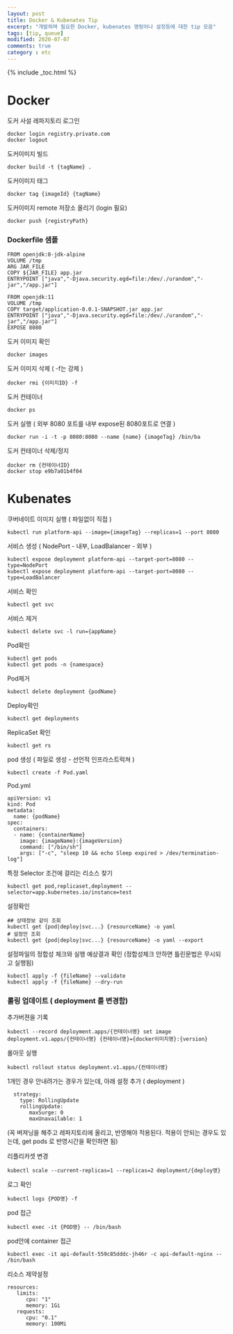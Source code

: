 ```yaml
---
layout: post
title: Docker & Kubenates Tip
excerpt: "개발하며 필요한 Docker, kubenates 명렁어나 설정등에 대한 tip 모음"
tags: [tip, queue]
modified: 2020-07-07
comments: true
category : etc
---
```


{% include _toc.html %}


Docker
==============================

도커 사설 레파지토리 로그인
~~~
docker login registry.private.com
docker logout 
~~~

도커이미지 빌드
~~~
docker build -t {tagName} .
~~~

도커이미지 태그
~~~
docker tag {imageId} {tagName}
~~~

도커이미지 remote 저장소 올리기 (login 필요)
~~~
docker push {registryPath}
~~~


### Dockerfile 샘플

~~~~
FROM openjdk:8-jdk-alpine
VOLUME /tmp
ARG JAR_FILE
COPY ${JAR_FILE} app.jar
ENTRYPOINT ["java","-Djava.security.egd=file:/dev/./urandom","-jar","/app.jar"]
~~~~~

~~~~~
FROM openjdk:11
VOLUME /tmp
COPY target/application-0.0.1-SNAPSHOT.jar app.jar
ENTRYPOINT ["java","-Djava.security.egd=file:/dev/./urandom","-jar","/app.jar"]
EXPOSE 8080
~~~~~

도커 이미지 확인
~~~
docker images
~~~

도커 이미지 삭제 ( -f는 강제 )
~~~
docker rmi {이미지ID} -f
~~~

도커 컨테이너
~~~
docker ps
~~~

도커 실행 ( 외부 8080 포트를 내부 expose된 8080포트로 연결 )
~~~
docker run -i -t -p 8080:8080 --name {name} {imageTag} /bin/ba
~~~


도커 컨테이너 삭제/정지
~~~
docker rm {컨테이너ID}
docker stop e9b7a01b4f04
~~~




Kubenates
==============================


쿠버네이트 이미지 실행 ( 파일없이 직접 )
~~~
kubectl run platform-api --image={imageTag} --replicas=1 --port 8080
~~~

서비스 생성 ( NodePort - 내부, LoadBalancer - 외부 )
~~~
kubectl expose deployment platform-api --target-port=8080 --type=NodePort
kubectl expose deployment platform-api --target-port=8080 --type=LoadBalancer
~~~


서비스 확인
~~~
kubectl get svc
~~~

서비스 제거
~~~
kubectl delete svc -l run={appName}
~~~

Pod확인
~~~
kubectl get pods
kubectl get pods -n {namespace}
~~~

Pod제거
~~~
kubectl delete deployment {podName}
~~~

Deploy확인
~~~
kubectl get deployments
~~~

ReplicaSet 확인
~~~
kubectl get rs
~~~

pod 생성 ( 파일로 생성 - 선언적 인프라스트럭쳐 )
~~~
kubectl create -f Pod.yaml
~~~

Pod.yml
~~~
apiVersion: v1
kind: Pod
metadata:
  name: {podName}
spec:
  containers:
  - name: {containerName}
    image: {imageName}:{imageVersion}
    command: ["/bin/sh"]
    args: ["-c", "sleep 10 && echo Sleep expired > /dev/termination-log"]
~~~


특정 Selector 조건에 걸리는 리소스 찾기
~~~
kubectl get pod,replicaset,deployment --selector=app.kubernetes.io/instance=test
~~~

설정확인
~~~
## 상태정보 같이 조회
kubectl get {pod|deploy|svc...} {resourceName} -o yaml
# 설정만 조회
kubectl get {pod|deploy|svc...} {resourceName} -o yaml --export
~~~

설정파일의 정합성 체크와 실행 예상결과 확인
(정합성체크 안하면 틀린문법은 무시되고 실행됨)
~~~
kubectl apply -f {fileName} --validate
kubectl apply -f {fileName} --dry-run
~~~


### 롤링 업데이트 ( deployment 를 변경함)

추가버젼을 기록
~~~
kubectl --record deployment.apps/{컨테이너명} set image deployment.v1.apps/{컨테이너명} {컨테이너명}={docker이미지명}:{version}
~~~


롤아웃 실행
~~~
kubectl rollout status deployment.v1.apps/{컨테이너명}
~~~

1개인 경우 안내려가는 경우가 있는데, 아래 설정 추가 ( deployment )
~~~
  strategy:
    type: RollingUpdate
    rollingUpdate:
       maxSurge: 0
       maxUnavailable: 1
~~~

(꼭 버져닝을 해주고 레파지토리에 올리고, 반영해야 적용된다.
적용이 안되는 경우도 있는데, get pods 로 반영시간을 확인하면 됨)



리플리카셋 변경
~~~
kubectl scale --current-replicas=1 --replicas=2 deployment/{deploy명}
~~~


로그 확인
~~~
kubectl logs {POD명} -f
~~~


pod 접근
~~~
kubectl exec -it {POD명} -- /bin/bash
~~~

pod안에 container 접근
~~~
kubectl exec -it api-default-559c85dddc-jh46r -c api-default-nginx -- /bin/bash
~~~


리소스 제약설정
~~~
resources:
   limits:
      cpu: "1"
      memory: 1Gi
   requests:
      cpu: "0.1"
      memory: 100Mi
~~~

